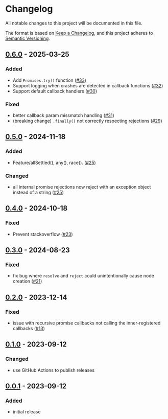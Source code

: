 # Changelog
All notable changes to this project will be documented in this file.

The format is based on [Keep a Changelog](https://keepachangelog.com/en/1.0.0/),
and this project adheres to [Semantic Versioning](https://semver.org/spec/v2.0.0.html).



## [0.6.0](https://github.com/rokucommunity/promises/compare/v0.5.0...v0.6.0) - 2025-03-25
### Added
 - Add `Promises.try()` function ([#33](https://github.com/rokucommunity/promises/pull/33))
 - Support logging when crashes are detected in callback functions ([#32](https://github.com/rokucommunity/promises/pull/32))
 - Support default callback handlers ([#30](https://github.com/rokucommunity/promises/pull/30))
### Fixed
 - better callback param missmatch handling ([#31](https://github.com/rokucommunity/promises/pull/31))
 - (breaking change) `.finally()` not correctly respecting rejections ([#29](https://github.com/rokucommunity/promises/pull/29))



## [0.5.0](https://github.com/rokucommunity/promises/compare/v0.4.0...v0.5.0) - 2024-11-18
### Added
 - Feature/allSettled(), any(), race(). ([#25](https://github.com/rokucommunity/promises/pull/25))
### Changed
 - all internal promise rejections now reject with an exception object instead of a string ([#25](https://github.com/rokucommunity/promises/pull/25))



## [0.4.0](https://github.com/rokucommunity/promises/compare/v0.3.0...v0.4.0) - 2024-10-18
### Fixed
 - Prevent stackoverflow ([#23](https://github.com/rokucommunity/promises/pull/23))



## [0.3.0](https://github.com/rokucommunity/promises/compare/v0.2.0...v0.3.0) - 2024-08-23
### Fixed
 - fix bug where `resolve` and `reject` could unintentionally cause node creation ([#21](https://github.com/rokucommunity/promises/pull/21))



## [0.2.0](https://github.com/rokucommunity/promises/compare/v0.1.0...v0.2.0) - 2023-12-14
### Fixed
 - issue with recursive promise callbacks not calling the inner-registered callbacks ([#13](https://github.com/rokucommunity/promises/pull/13))



## [0.1.0](https://github.com/rokucommunity/promises/compare/v0.0.1...v0.1.0) - 2023-09-12
### Changed
 - use GitHub Actions to publish releases



## [0.0.1](https://github.com/rokucommunity/promises/compare/ead925eabcb57c80bb27968a96c71494c78b3fdf...97d15723c631b36d15b92d283822b9cd042ac81b) - 2023-09-12
### Added
 - initial release
